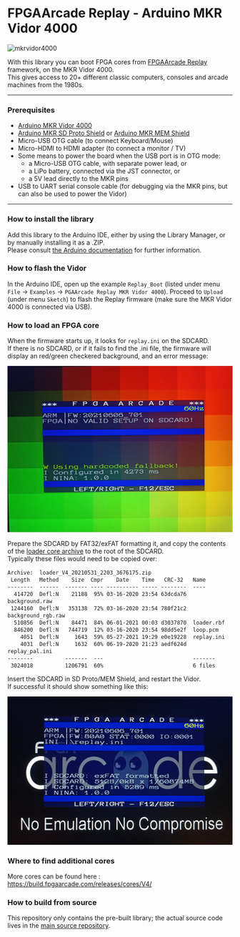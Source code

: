# FPGAArcade Replay - Arduino MKR Vidor 4000

![mkrvidor4000]

With this library you can boot FPGA cores from [FPGAArcade Replay](https://www.fpgaarcade.com/) framework, on the MKR Vidor 4000.  
This gives access to 20+ different classic computers, consoles and arcade machines from the 1980s.

___

### Prerequisites

* [Arduino MKR Vidor 4000](https://store.arduino.cc/arduino-mkr-vidor-4000)
* [Arduino MKR SD Proto Shield](https://store.arduino.cc/mkr-sd-proto-shield) or [Arduino MKR MEM Shield](https://store.arduino.cc/arduino-mkr-mem-shield)
* Micro-USB OTG cable (to connect Keyboard/Mouse)
* Micro-HDMI to HDMI adapter (to connect a monitor / TV)
* Some means to power the board when the USB port is in OTG mode:
  * a Micro-USB OTG cable, with separate power lead, or
  * a LiPo battery, connected via the JST connector, or
  * a 5V lead directly to the MKR pins
* USB to UART serial console cable (for debugging via the MKR pins, but can also be used to power the Vidor)

___

### How to install the library

Add this library to the Arduino IDE, either by using the Library Manager, or by manually installing it as a .ZIP.  
Please consult [the Arduino documentation](https://www.arduino.cc/en/guide/libraries) for further information.

### How to flash the Vidor

In the Arduino IDE, open up the example `Replay_Boot` (listed under menu `File` -> `Examples` -> `PGAArcade Replay MKR Vidor 4000`).
Proceed to `Upload` (under menu `Sketch`) to flash the Replay firmware (make sure the MKR Vidor 4000 is connected via USB).

### How to load an FPGA core

When the firmware starts up, it looks for `replay.ini` on the SDCARD.  
If there is no SDCARD, or if it fails to find the .ini file, the firmware will display an red/green checkered background, and an error message:

![no_sdcard]

Prepare the SDCARD by FAT32/exFAT formatting it, and copy the contents of the [loader core archive](https://build.fpgaarcade.com/releases/cores/V4/loader/latest) to the root of the SDCARD.  
Typically these files would need to be copied over:
```
Archive:  loader_V4_20210531_2203_3676175.zip
 Length   Method    Size  Cmpr    Date    Time   CRC-32   Name
--------  ------  ------- ---- ---------- ----- --------  ----
  414720  Defl:N    21188  95% 03-16-2020 23:54 63dcda76  background.raw
 1244160  Defl:N   353138  72% 03-16-2020 23:54 780f21c2  background_rgb.raw
  510856  Defl:N    84471  84% 06-01-2021 00:03 d3037870  loader.rbf
  846200  Defl:N   744719  12% 03-16-2020 23:54 98dd5e2f  loop.pcm
    4051  Defl:N     1643  59% 05-27-2021 19:29 e0e19228  replay.ini
    4031  Defl:N     1632  60% 06-19-2020 21:23 aedf624d  replay_pal.ini
--------          -------  ---                            -------
 3024018          1206791  60%                            6 files
 ```
 Insert the SDCARD in SD Proto/MEM Shield, and restart the Vidor.  
 If successful it should show something like this:  
 
 ![loader]
 
### Where to find additional cores

More cores can be found here : https://build.fpgaarcade.com/releases/cores/V4/

### How to build from source

This repository only contains the pre-built library; the actual source code lives in the [main source repository](https://github.com/FPGAArcade/replay_firmware).


[mkrvidor4000]: https://store-cdn.arduino.cc/uni/catalog/product/cache/1/image/500x375/f8876a31b63532bbba4e781c30024a0a/a/b/abx00022_iso_3.jpg  "ARDUINO MKR VIDOR 4000"
[no_sdcard]: www/no_sdcard.jpg
[loader]: www/loader.jpg
